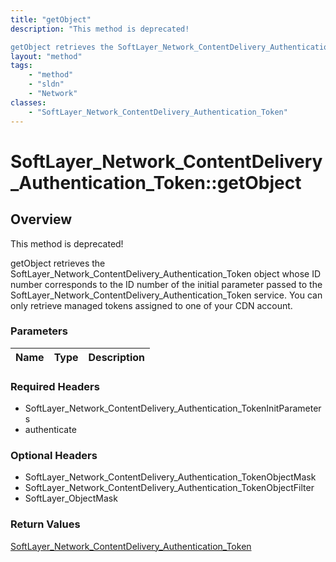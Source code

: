 ```yaml
---
title: "getObject"
description: "This method is deprecated! 

getObject retrieves the SoftLayer_Network_ContentDelivery_Authentication_Token object whose... "
layout: "method"
tags:
    - "method"
    - "sldn"
    - "Network"
classes:
    - "SoftLayer_Network_ContentDelivery_Authentication_Token"
---
```

# SoftLayer_Network_ContentDelivery_Authentication_Token::getObject
## Overview 
This method is deprecated! 

getObject retrieves the SoftLayer_Network_ContentDelivery_Authentication_Token object whose ID number corresponds to the ID number of the initial parameter passed to the SoftLayer_Network_ContentDelivery_Authentication_Token service. You can only retrieve managed tokens assigned to one of your CDN account. 

### Parameters 
|Name | Type | Description |
| --- | --- | --- |


### Required Headers
* SoftLayer_Network_ContentDelivery_Authentication_TokenInitParameters
* authenticate

### Optional Headers
* SoftLayer_Network_ContentDelivery_Authentication_TokenObjectMask
* SoftLayer_Network_ContentDelivery_Authentication_TokenObjectFilter
* SoftLayer_ObjectMask

### Return Values
<a href='/reference/datatypes/SoftLayer_Network_ContentDelivery_Authentication_Token'>SoftLayer_Network_ContentDelivery_Authentication_Token </a>

